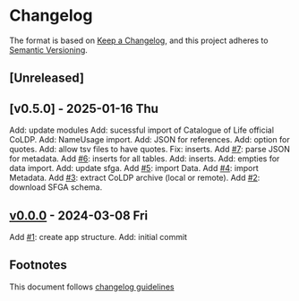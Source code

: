 # Changelog

The format is based on [Keep a Changelog](https://keepachangelog.com/en/1.0.0/),
and this project adheres to [Semantic Versioning](https://semver.org/spec/v2.0.0.html).

## [Unreleased]

## [v0.5.0] - 2025-01-16 Thu

Add: update modules
Add: sucessful import of Catalogue of Life official CoLDP.
Add: NameUsage import.
Add: JSON for references.
Add: option for quotes.
Add: allow tsv files to have quotes.
Fix: inserts.
Add [#7]: parse JSON for metadata.
Add [#6]: inserts for all tables.
Add: inserts.
Add: empties for data import.
Add: update sfga.
Add [#5]: import Data.
Add [#4]: import Metadata.
Add [#3]: extract CoLDP archive (local or remote).
Add [#2]: download SFGA schema.

## [v0.0.0] - 2024-03-08 Fri

Add [#1]: create app structure.
Add: initial commit

## Footnotes

This document follows [changelog guidelines]

[v0.0.1]: https://github.com/sfborg/from-coldp/compare/v0.0.0...v0.0.1
[v0.0.0]: https://github.com/sfborg/from-coldp/tree/v0.0.0
[#20]: https://github.com/sfborg/from-coldp/issues/20
[#19]: https://github.com/sfborg/from-coldp/issues/19
[#18]: https://github.com/sfborg/from-coldp/issues/18
[#17]: https://github.com/sfborg/from-coldp/issues/17
[#16]: https://github.com/sfborg/from-coldp/issues/16
[#15]: https://github.com/sfborg/from-coldp/issues/15
[#14]: https://github.com/sfborg/from-coldp/issues/14
[#13]: https://github.com/sfborg/from-coldp/issues/13
[#12]: https://github.com/sfborg/from-coldp/issues/12
[#11]: https://github.com/sfborg/from-coldp/issues/11
[#10]: https://github.com/sfborg/from-coldp/issues/10
[#9]: https://github.com/sfborg/from-coldp/issues/9
[#8]: https://github.com/sfborg/from-coldp/issues/8
[#7]: https://github.com/sfborg/from-coldp/issues/7
[#6]: https://github.com/sfborg/from-coldp/issues/6
[#5]: https://github.com/sfborg/from-coldp/issues/5
[#4]: https://github.com/sfborg/from-coldp/issues/4
[#3]: https://github.com/sfborg/from-coldp/issues/3
[#2]: https://github.com/sfborg/from-coldp/issues/2
[#1]: https://github.com/sfborg/from-coldp/issues/1
[changelog guidelines]: https://keepachangelog.com/en/1.0.0/
